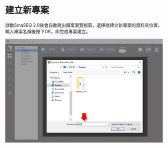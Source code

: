 # 建立新專案

啟動SmaSEQ 2.0後會自動跳出檔案瀏覽視窗，選擇欲建立新專案的資料夾位置，輸入專案名稱後按下OK，即完成專案建立。

![](../.gitbook/assets/_newproject.JPG)

